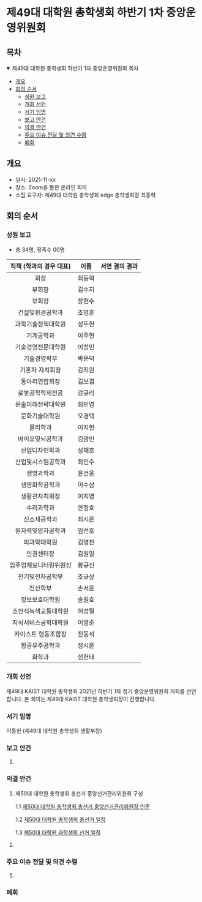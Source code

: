 제49대 대학원 총학생회 하반기 1차 중앙운영위원회 
===

## 목차

<details open>
<summary>제49대 대학원 총학생회 하반기 1차 중앙운영위원회 목차</summary>
  
- [개요](#개요) 
- [회의 순서](#회의-순서) 
	- [성원 보고](#성원-보고) 
	- [개회 선언](#개회-선언) 
	- [서기 임명](#서기-임명) 
	- [보고 안건](#보고-안건) 
	- [의결 안건](#의결-안건) 
	- [주요 이슈 전달 및 의견 수렴](#주요-이슈-전달-및-의견-수렴) 
	- [폐회](#폐회) 
</details>

## 개요 
- 일시: 2021-11-xx
- 장소: Zoom을 통한 온라인 회의
- 소집 요구자: 제49대 대학원 총학생회 edge 총학생회장 최동혁 

## 회의 순서
### 성원 보고
- 총 34명, 정족수 00명  

| 직책 (학과의 경우 대표) | 이름 | 서면 결의 결과 | 
|:---:|:---:|:---:|
| 회장 | 최동혁 | | 
| 부회장 | 김수지 | | 
| 부회장 | 장현수 | | 
| 건설및환경공학과 | 조영훈 | | 
| 과학기술정책대학원 | 성두현 | | 
| 기계공학과 | 이주현 | | 
| 기술경영전문대학원 | 이정민 | | 
| 기술경영학부 | 박문덕 | | 
| 기혼자 자치회장 | 김지원 | | 
| 동아리연합회장 | 김보겸 | | 
| 로봇공학학제전공 | 강규리 | | 
| 문술미래전략대학원 | 최민영 | | 
| 문화기술대학원 | 오경택 | | 
| 물리학과 | 이지헌 | | 
| 바이오및뇌공학과 | 김광민 | | 
| 산업디자인학과 | 성재호 | | 
| 산업및시스템공학과 | 최인수 | | 
| 생명과학과 | 윤건웅 | | 
| 생명화학공학과 | 이수삼 | | 
| 생활관자치회장 | 이지영 | | 
| 수리과학과 | 안정호 | | 
| 신소재공학과 | 최시은 | | 
| 원자력및양자공학과 | 임선호 | | 
| 의과학대학원 | 김영찬 | | 
| 인권센터장 | 김원일 | | 
| 입주업체모니터링위원장 | 황규진 | | 
| 전기및전자공학부 | 조규상 | | 
| 전산학부 | 손서윤 | | 
| 정보보호대학원 | 송원호 | | 
| 조천식녹색교통대학원 | 허성렬 | | 
| 지식서비스공학대학원 | 이영준 | | 
| 카이스트 협동조합장 | 전동석 | | 
| 항공우주공학과 | 정시온 | | 
| 화학과 | 정현태 | | 

### 개회 선언
제49대 KAIST 대학원 총학생회 2021년 하반기 1차 정기 중앙운영위원회 개회를 선언합니다. 본 회의는 제49대 KAIST 대학원 총학생회장이 진행합니다.

### 서기 임명
이동헌 (제49대 대학원 총학생회 생활부장) 

### 보고 안건
1. 

### 의결 안건
1. 제50대 대학원 총학생회 총선거 중앙선거관리위원회 구성

	1.1 [제50대 대학원 총학생회 총선거 중앙선거관리위원장 인준](의결안건/제50대-대학원-총학생회-총선거-중앙선거관리위원장-인준.md)

	1.2 [제50대 대학원 총학생회 총선거 일정](의결안건/제50대-대학원-총학생회-총선거-일정.md)

	1.3 [제50대 대학원 과학생회 선거 일정](의결안건/제50대-대학원-과학생회-선거-일정.md)

2.   


### 주요 이슈 전달 및 의견 수렴
1. 

### 폐회
